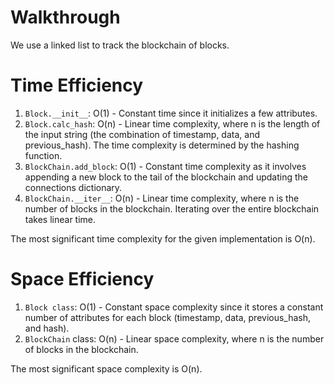 # Walkthrough
We use a linked list to track the blockchain of blocks.

# Time Efficiency
1. `Block.__init__`: O(1) - Constant time since it initializes a few attributes.
2. `Block.calc_hash`: O(n) - Linear time complexity, where n is the length of the input string (the combination of timestamp, data, and previous_hash). The time complexity is determined by the hashing function.
3. `BlockChain.add_block`: O(1) - Constant time complexity as it involves appending a new block to the tail of the blockchain and updating the connections dictionary.
4. `BlockChain.__iter__`: O(n) - Linear time complexity, where n is the number of blocks in the blockchain. Iterating over the entire blockchain takes linear time.

The most significant time complexity for the given implementation is O(n).

# Space Efficiency
1. `Block class`: O(1) - Constant space complexity since it stores a constant number of attributes for each block (timestamp, data, previous_hash, and hash).
2. `BlockChain` class: O(n) - Linear space complexity, where n is the number of blocks in the blockchain.

The most significant space complexity is O(n).